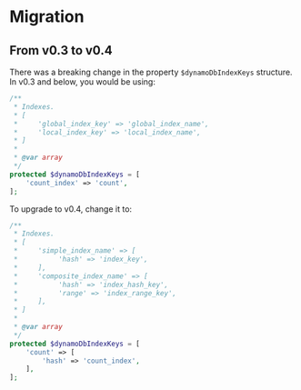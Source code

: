 Migration
================

From v0.3 to v0.4
------

There was a breaking change in the property `$dynamoDbIndexKeys` structure. In v0.3 and below, you would be using:

```php
/**
 * Indexes.
 * [
 *     'global_index_key' => 'global_index_name',
 *     'local_index_key' => 'local_index_name',
 * ]
 *
 * @var array
 */
protected $dynamoDbIndexKeys = [
    'count_index' => 'count',
];
```

To upgrade to v0.4, change it to:

```php
/**
 * Indexes.
 * [
 *     'simple_index_name' => [
 *          'hash' => 'index_key',
 *     ],
 *     'composite_index_name' => [
 *          'hash' => 'index_hash_key',
 *          'range' => 'index_range_key',
 *     ],
 * ]
 *
 * @var array
 */
protected $dynamoDbIndexKeys = [
    'count' => [
        'hash' => 'count_index',
    ],
];
```
